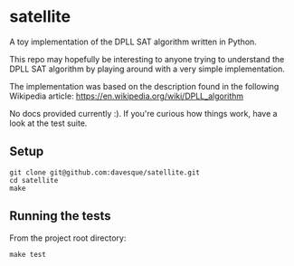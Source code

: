 # satellite

A toy implementation of the DPLL SAT algorithm written in Python.

This repo may hopefully be interesting to anyone trying to understand the DPLL
SAT algorithm by playing around with a very simple implementation.

The implementation was based on the description found in the following
Wikipedia article: https://en.wikipedia.org/wiki/DPLL_algorithm

No docs provided currently :).  If you're curious how things work, have a look
at the test suite.

## Setup

```
git clone git@github.com:davesque/satellite.git
cd satellite
make
```

## Running the tests

From the project root directory:
```
make test
```
